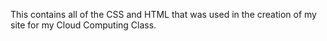 This contains all of the CSS and HTML that was used in the creation of my site for my Cloud Computing Class.
